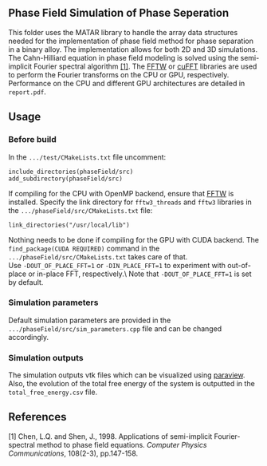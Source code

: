 ## Phase Field Simulation of Phase Seperation
This folder uses the MATAR library to handle the array data structures needed for the implementation of phase field method for phase separation in a binary alloy. 
The implementation allows for both 2D and 3D simulations.
The Cahn-Hilliard equation in phase field modeling is solved using the semi-implicit Fourier spectral algorithm [[1]](#1). The [FFTW](http://www.fftw.org/download.html) or [cuFFT](https://docs.nvidia.com/cuda/cufft/index.html) libraries are used to perform the Fourier transforms on the CPU or GPU, respectively. Performance on the CPU and different GPU architectures are detailed in `report.pdf`.

## Usage
### Before build
In the `.../test/CMakeLists.txt` file uncomment:
```
include_directories(phaseField/src)
add_subdirectory(phaseField/src)
```
If compiling for the CPU with OpenMP backend, ensure that [FFTW](http://www.fftw.org/download.html) is installed. Specify the link directory for `fftw3_threads` and `fftw3` libraries in the `.../phaseField/src/CMakeLists.txt` file: 
```
link_directories("/usr/local/lib")
```
Nothing needs to be done if compiling for the GPU with CUDA backend. The `find_package(CUDA REQUIRED)` command in the `.../phaseField/src/CMakeLists.txt` takes care of that.\
Use `-DOUT_OF_PLACE_FFT=1` or `-DIN_PLACE_FFT=1` to experiment with out-of-place or in-place FFT, respectively.\ 
Note that `-DOUT_OF_PLACE_FFT=1` is set by default.

### Simulation parameters
Default simulation parameters are provided in the `.../phaseField/src/sim_parameters.cpp` file and can be changed accordingly. 

### Simulation outputs
The simulation outputs vtk files which can be visualized using [paraview](https://www.paraview.org/). Also, the evolution of the total free energy of the system is outputted in the `total_free_energy.csv` file. 

## References
<a id="1">[1]</a> 
Chen, L.Q. and Shen, J., 1998. Applications of semi-implicit Fourier-spectral method to phase field equations. 
*Computer Physics Communications*, 108(2-3), pp.147-158.
